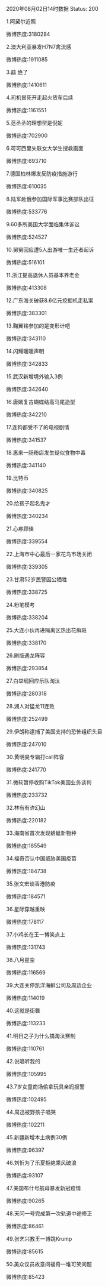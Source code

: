 2020年08月02日14时数据
Status: 200

1.阿黛尔近照

微博热度:3180284

2.澳大利亚暴发H7N7禽流感

微博热度:1911085

3.囍 绝了

微博热度:1410611

4.司机冒死开走起火货车后续

微博热度:1161551

5.范丞丞的理想型是倪妮

微博热度:702900

6.可可西里失联女大学生搜救画面

微博热度:693710

7.德国柏林爆发反防疫措施游行

微博热度:610035

8.陆军赴俄参加国际军事比赛部队出征

微博热度:533776

9.60多所美国大学面临集体诉讼

微博热度:524527

10.舅舅回应遭5人出游唯一生还者起诉

微博热度:516101

11.浙江提高退休人员基本养老金

微博热度:413308

12.广东海关破获8.6亿元挖掘机走私案

微博热度:383301

13.鞠翼铭参加的是变形计吧

微博热度:343110

14.闪耀暖暖声明

微博热度:342833

15.武汉新增境外输入3例

微博热度:342640

16.唐嫣复古蝴蝶结高马尾造型

微博热度:342210

17.连狗都受不了的电视剧情

微博热度:341537

18.惠来一肠粉店发生疑似食物中毒

微博热度:341140

19.比特币

微博热度:340825

20.给孩子起名鬼才

微博热度:340234

21.心疼顾佳

微博热度:339554

22.上海市中心最后一家花鸟市场关闭

微博热度:339305

23.甘肃52岁民警因公牺牲

微博热度:338725

24.粉笔模考

微博热度:338204

25.大连小伙再进隔离区热出花癣斑

微博热度:338170

26.剧版遇龙阵容

微博热度:293854

27.白举纲回应乐队淘汰

微博热度:280318

28.湖人对猛龙11连败

微博热度:252499

29.伊朗称逮捕了美国支持的恐怖组织头目

微博热度:247010

30.黄明昊专辑打call阵容

微博热度:241770

31.微软暂停收购TikTok美国业务谈判

微博热度:233732

32.林有有许幻山

微博热度:220182

33.海南省首次发现蜻蜓新物种

微博热度:185549

34.福奇否认中国威胁美国疫苗

微博热度:184738

35.张文宏谈香港防疫

微博热度:184571

36.星际穿越重映

微博热度:178117

37.小鸡长在王一博笑点上

微博热度:131743

38.八月星空

微博热度:116569

39.大连关停凯洋海鲜公司及周边企业

微博热度:114019

40.这就是街舞

微博热度:113233

41.明日之子为什么搞淘汰赛制

微博热度:110761

42.说唱听我的

微博热度:105995

43.7岁女童商场偷拿玩具亲妈报警

微博热度:102495

44.周迅被野孩子唱哭

微博热度:102211

45.新疆新增本土病例30例

微博热度:96397

46.刘忻为了乐夏拒绝乘风破浪

微博热度:93107

47.美国布什号航母暴发新冠疫情

微博热度:90265

48.天问一号完成第一次轨道中途修正

微博热度:86461

49.张艺兴教王一博跳Krump

微博热度:85615

50.美众议员故意问福奇一堆可笑问题

微博热度:85423

